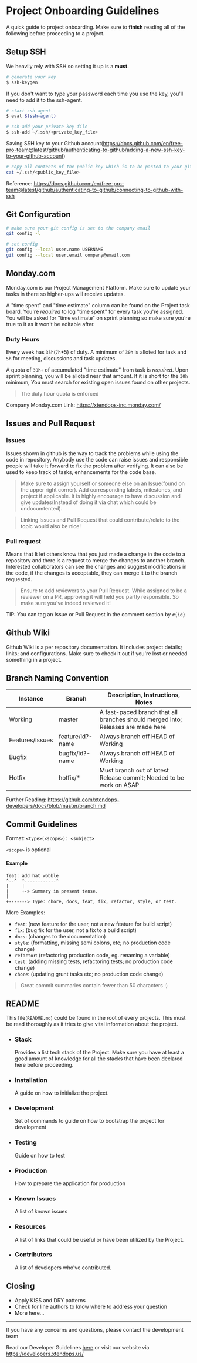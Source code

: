 # Project Onboarding Guidelines

A quick guide to project onboarding. Make sure to **finish** reading all of the following before proceeding to a project.

## Setup SSH

We heavily rely with SSH so setting it up is a **must**.

```bash
# generate your key
$ ssh-keygen
```

If you don't want to type your password each time you use the key, you'll need to add it to the ssh-agent.

```bash
# start ssh-agent
$ eval $(ssh-agent) 

# ssh-add your private key file
$ ssh-add ~/.ssh/<private_key_file>    
```

Saving SSH key to your Github account(https://docs.github.com/en/free-pro-team@latest/github/authenticating-to-github/adding-a-new-ssh-key-to-your-github-account)

```bash
# copy all contents of the public key which is to be pasted to your github account
cat ~/.ssh/<public_key_file>
```

Reference: https://docs.github.com/en/free-pro-team@latest/github/authenticating-to-github/connecting-to-github-with-ssh

## Git Configuration

```bash
# make sure your git config is set to the company email
git config -l

# set config
git config --local user.name USERNAME
git config --local user.email company@email.com
```

## Monday.com

Monday.com is our Project Management Platform. Make sure to update your tasks in there so higher-ups will receive updates.

A "time spent" and "time estimate" column can be found on the Project task board. You're *required* to log "time spent" for every task you're assigned. You will be asked for "time estimate" on sprint planning so make sure you're true to it as it won't be editable after.

### Duty Hours

Every week has `35h`(`7h`*5) of duty. A minimum of `30h` is alloted for task and `5h` for meeting, discussions and task updates.

A quota of `30h+` of accumulated "time estimate" from task is *required*. Upon sprint planning, you will be alloted near that amount. If it is short for the `30h` minimum, You must search for existing open issues found on other projects.

> The duty hour quota is enforced

Company Monday.com Link: https://xtendops-inc.monday.com/

## Issues and Pull Request

### Issues

Issues shown in github is the way to track the problems while using the code in repository. Anybody use the code can raise
issues and responsible people will take it forward to fix the problem after verifying. It can also be used to keep track of
tasks, enhancements for the code base.

> Make sure to assign yourself or someone else on an Issue(found on the upper right corner). Add corresponding labels, milestones,
and project if applicable. It is highly encourage to have discussion and give updates(Instead of doing it via chat which could be undocumtented).

> Linking Issues and Pull Request that could contribute/relate to the topic would also be nice!

### Pull request

Means that It let others know that you just made a change in the code to a repository and there is a request to
merge the changes to another branch. Interested collaborators can see the changes and suggest modifications in the code,
if the changes is acceptable, they can merge it to the branch requested.

> Ensure to add reviewers to your Pull Request. While assigned to be a reviewer on a PR, approving it will held you partly responsible.
So make sure you've indeed reviewed it!

TIP: You can tag an Issue or Pull Request in the comment section by `#{id}`

## Github Wiki

Github Wiki is a per repository documentation. It includes project details; links; and configurations. Make sure to check it
out if you're lost or needed something in a project.

## Branch Naming Convention

<table>
  <thead>
    <tr>
      <th>Instance</th>
      <th>Branch</th>
      <th>Description, Instructions, Notes</th>
    </tr>
  </thead>
  <tbody>
    <tr>
      <td>Working</td>
      <td>master</td>
      <td>A fast-paced branch that all branches should merged into; Releases are made here</td>
    </tr>
    <tr>
      <td>Features/Issues</td>
      <td>feature/id?-name</td>
      <td>Always branch off HEAD of Working</td>
    </tr>
    <tr>
      <td>Bugfix</td>
      <td>bugfix/id?-name</td>
      <td>Always branch off HEAD of Working</td>
    </tr>
    <tr>
      <td>Hotfix</td>
      <td>hotfix/*</td>
      <td>Must branch out of latest Release commit; Needed to be work on ASAP</td>
    </tr>
  </tbody>
</table>

Further Reading: https://github.com/xtendops-developers/docs/blob/master/branch.md

## Commit Guidelines

Format: `<type>(<scope>): <subject>`

`<scope>` is optional

#### Example

```
feat: add hat wobble
^--^  ^------------^
|     |
|     +-> Summary in present tense.
|
+-------> Type: chore, docs, feat, fix, refactor, style, or test.
```

More Examples:

- `feat`: (new feature for the user, not a new feature for build script)
- `fix`: (bug fix for the user, not a fix to a build script)
- `docs`: (changes to the documentation)
- `style`: (formatting, missing semi colons, etc; no production code change)
- `refactor`: (refactoring production code, eg. renaming a variable)
- `test`: (adding missing tests, refactoring tests; no production code change)
- `chore`: (updating grunt tasks etc; no production code change)

> Great commit summaries contain fewer than 50 characters :)

## README

This file(`README.md`) could be found in the root of every projects. This must be read thoroughly as it tries to give
vital information about the project.

- ### Stack
  Provides a list tech stack of the Project. Make sure you have at least a good amount of knowledge for all
  the stacks that have been declared here before proceeding.

- ### Installation
  A guide on how to initialize the project.

- ### Development
  Set of commands to guide on how to bootstrap the project for development

- ### Testing
  Guide on how to test

- ### Production
  How to prepare the application for production

- ### Known Issues
  A list of known issues

- ### Resources
  A list of links that could be useful or have been utilized by the Project.

- ### Contributors

  A list of developers who've contributed.

## Closing

- Apply KISS and DRY patterns
- Check for line authors to know where to address your question
- More here...

---

If you have any concerns and questions, please contact the development team

Read our Developer Guidelines [here](https://docs.google.com/document/d/1CrRmbC_h1-Mj3hAIxGKVUUoG6kRUFgR4s2Ivn-LIo9A/edit) or visit our website via https://developers.xtendops.us/
